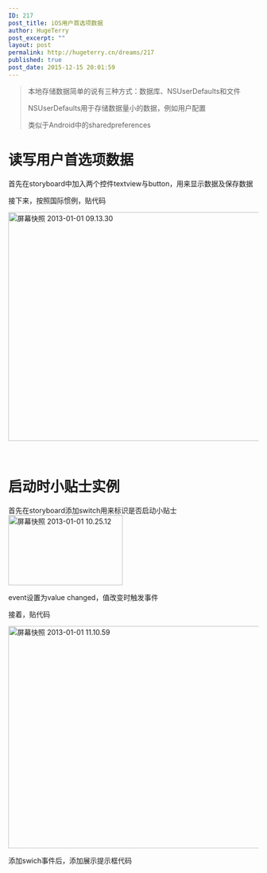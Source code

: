 ```yaml
---
ID: 217
post_title: iOS用户首选项数据
author: HugeTerry
post_excerpt: ""
layout: post
permalink: http://hugeterry.cn/dreams/217
published: true
post_date: 2015-12-15 20:01:59
---
```

<blockquote>本地存储数据简单的说有三种方式：数据库、NSUserDefaults和文件

NSUserDefaults用于存储数据量小的数据，例如用户配置

类似于Android中的sharedpreferences</blockquote>
<h1>读写用户首选项数据</h1>
首先在storyboard中加入两个控件textview与button，用来显示数据及保存数据

接下来，按照国际惯例，贴代码

<a href="http://www.hugeterry.cn/wp-content/uploads/2015/12/屏幕快照-2013-01-01-09.13.30.png"><img class="size-full wp-image-218 alignnone" src="http://www.hugeterry.cn/wp-content/uploads/2015/12/屏幕快照-2013-01-01-09.13.30.png" alt="屏幕快照 2013-01-01 09.13.30" width="760" height="460" /></a>

&nbsp;
<h1>启动时小贴士实例</h1>
首先在storyboard添加switch用来标识是否启动小贴士<img class="wp-image-219 alignright" src="http://www.hugeterry.cn/wp-content/uploads/2015/12/屏幕快照-2013-01-01-10.25.12.png" alt="屏幕快照 2013-01-01 10.25.12" width="230" height="141" />

event设置为value changed，值改变时触发事件

接着，贴代码

<a href="http://www.hugeterry.cn/wp-content/uploads/2015/12/屏幕快照-2013-01-01-11.10.59.png"><img class="alignnone size-full wp-image-220" src="http://www.hugeterry.cn/wp-content/uploads/2015/12/屏幕快照-2013-01-01-11.10.59.png" alt="屏幕快照 2013-01-01 11.10.59" width="763" height="447" /></a>

添加swich事件后，添加展示提示框代码

&nbsp;